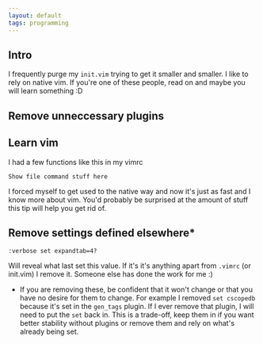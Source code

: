 ```yaml
---
layout: default
tags: programming
---
```


## Intro

I frequently purge my `init.vim` trying to get it smaller and smaller.  I like to rely on native vim.
If you're one of these people, read on and maybe you will learn something :D

## Remove unneccessary plugins

## Learn vim

I had a few functions like this in my vimrc

```
Show file command stuff here
```

I forced myself to get used to the native way and now it's just as fast and I know more about vim.
You'd probably be surprised at the amount of stuff this tip will help you get rid of.


## Remove settings defined elsewhere*

```
:verbose set expandtab=4?
```

Will reveal what last set this value. If it's it's anything apart from `.vimrc` (or init.vim) I remove it.  Someone else has done the work for me :)

* If you are removing these, be confident that it won't change or that you have no desire for them to change.
For example I removed `set cscopedb` because it's set in the `gen_tags` plugin. If I ever remove that plugin,
I will need to put the `set` back in. This is a trade-off, keep them in if you want better stability without plugins or
remove them and rely on what's already being set.
